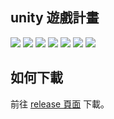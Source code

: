 ## unity 遊戲計畫
<img src="https://img.shields.io/github/last-commit/jamer56/gameproject?label=%E4%B8%8A%E6%AC%A1%E6%9B%B4%E6%96%B0%E6%97%A5%E6%9C%9F">
<img src="https://img.shields.io/github/v/release/jamer56/gameproject?label=%E6%9C%80%E6%96%B0%E7%99%BC%E5%B8%83%E7%89%88%E6%9C%AC">
<img src="https://img.shields.io/github/release-date/jamer56/gameproject?label=%E7%99%BC%E5%B8%83%E6%97%A5%E6%9C%9F">
<img src="https://img.shields.io/github/v/release/jamer56/gameproject?include_prereleases&label=%E6%9C%80%E6%96%B0%28%E9%A0%90%29%E7%99%BC%E5%B8%83%E7%89%88%E6%9C%AC">
<img src="https://img.shields.io/github/release-date-pre/jamer56/gameproject?label=%E9%A0%90%E7%99%BC%E5%B8%83%E6%97%A5%E6%9C%9F">
<!--<img src="https://travis-ci.com/jamer56/gameproject.svg?branch=master">-->
<img src="https://img.shields.io/github/repo-size/jamer56/gameproject?label=%E5%B0%88%E6%A1%88%E5%A4%A7%E5%B0%8F">
<img src="https://img.shields.io/github/languages/code-size/jamer56/gameproject?label=%E4%BB%A3%E7%A2%BC%E5%A4%A7%E5%B0%8F">

## 如何下載
前往 [release 頁面](https://github.com/jamer56/gameproject/releases) 下載。
